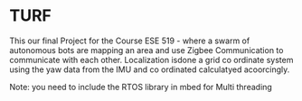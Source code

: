 # TURF

This our final Project for the Course ESE 519 -  where a swarm of autonomous bots are mapping an area and use Zigbee Communication to communicate with each other. Localization isdone a grid co ordinate system using the yaw data from the IMU and co ordinated calculatyed acoorcingly.

Note: you need to include the RTOS library in mbed for Multi threading
